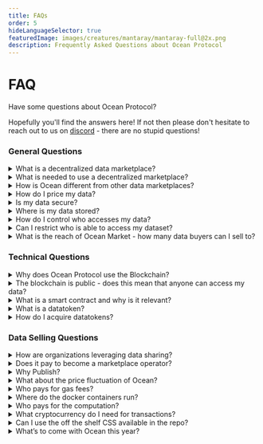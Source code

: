 ```yaml
---
title: FAQs
order: 5
hideLanguageSelector: true
featuredImage: images/creatures/mantaray/mantaray-full@2x.png
description: Frequently Asked Questions about Ocean Protocol
---
```


# FAQ

Have some questions about Ocean Protocol?

Hopefully you'll find the answers here! If not then please don't hesitate to reach out to us on [discord](https://discord.gg/TnXjkR5) - there are no stupid questions!

### General Questions

<details>

<summary>What is a decentralized data marketplace?</summary>

A data marketplace allows providers to publish data and buyers to consume data. Unlike centralized data marketplaces, decentralized ones give users more control over their data, algorithms and analytics by minimizing custodianship and providing transparent and immutable records of every transaction. With features such as Compute-to-Data (C2D), data and algorithms can be ingested into secure Docker containers where escapes avoided, protecting both the data and algorithms.

</details>

<details>

<summary>What is needed to use a decentralized marketplace?</summary>

Users access decentralized marketplaces via Metamask. Metamask is an applet interface that manages unique IDs, generated and controlled fully by the user. These unique IDs (aka Ethereum address) are used to store digital assets such as cryptocurrency, datatokens, NFTs and other web3 native assets.

A Metamask wallet can easily be set up as a browser extension by going to your browser’s web store for extensions and search for “MetaMask”. For additional help setting up your MetaMask wallet, watch our short tutorial video and review these instructions on Ocean’s documentation page.

Once a user has Metamask installed and an Ethereum address, they can register, consume or stake on datasets on Ocean Market.

</details>

<details>

<summary>How is Ocean different from other data marketplaces?</summary>

Ocean Protocol is a decentralized data marketplace which gives users complete control of their data. The Ocean Protocol technology is built on smart contracts, decentralized computer scripts with no intermediary that are triggered by the users. The Ocean Market exposes the functionality of the smart contracts in a browser-friendly interface. Data providers and consumers can discover one another and transact in a peer-to-peer manner with the minimal amount of intermediary involvement.

</details>

<details>

<summary>How do I price my data?</summary>

Ocean gives you two different options for pricing your data - fixed price or free. You need to decide what your dataset is worth and how you want to price it. You can change the price but you can’t change the price format (e.g. from fixed to free).

</details>

<details>

<summary>Is my data secure?</summary>

Yes. Ocean Protocol understands that some data is too sensitive to be shared — potentially due to GDPR or other reasons. For these types of datasets, we offer a unique service called compute-to-data. This enables you to monetise the dataset that sits behind a firewall without ever revealing the raw data to the consumer. For example, researchers and data scientists pay to run their algorithms on the data set and the computation is performed behind a firewall; all the researchers or data scientists receive is the results generated by their algorithm.

</details>

<details>

<summary>Where is my data stored?</summary>

Ocean does not provide data storage. Users have the choice to store their data on their own servers, cloud or decentralized storage. Users need only to provide a URL to the dataset, which is then encrypted as a means to protect the access to the dataset.

</details>

<details>

<summary>How do I control who accesses my data?</summary>

Ocean provides tools for access control, fine grained permissions, passlisting and blocklisting addresses. Data and AI services can be shared under the conditions set by the owner of data. There is no central intermediary, which ensures no one can interfere with the transaction and both the publisher and user have transparency.

</details>

<details>

<summary>Can I restrict who is able to access my dataset?</summary>

Yes - Ocean has implemented fine grained permissions. This means that you can create allow and deny lists that restrict access from certain individuals or limit access to particular organizations.

</details>

<details>

<summary>What is the reach of Ocean Market - how many data buyers can I sell to?</summary>

Hundreds of unique datasets are available that are sourced from private individuals, research institutions, commercial enterprises and government. Publishing data on Ocean offers data providers and algorithm owners an exciting new channel to connect with a rapidly growing community of Web3 enthusiasts and data science professionals around the world.

</details>

### Technical Questions

<details>

<summary>Why does Ocean Protocol use the Blockchain?</summary>

For both providers and consumers of data, blockchain is a superior substrate for building applications.Blockchain allows business logic to be instantiated in a network and triggered by the users, without intermediaries. This innovation promises lower transaction costs, higher security, more control, less errors and more transparency & auditability.

</details>

<details>

<summary>The blockchain is public - does this mean that anyone can access my data?</summary>

No one is able to access data via the blockchain without purchasing access (with the datatoken) though the smart contract. Ocean smart contracts encrypt the URL to the dataset before it is published on the blockchain. This means that only the encrypted URL will be queryable in the public blockchain. Ocean technology facilitates data access to the consumer via a proxy (Ocean Provider) and the unencrypted url is never exposed.

</details>

<details>

<summary>What is a smart contract and why is it relevant?</summary>

The blockchain can do more than just store information - it can also run code. A smart contract is an executable script that runs on the blockchain, with no intermediary and is fully transparent and auditable by anyone. In Ocean, smart contracts facilitate access to data and AI if the access conditions set out by the publisher are fulfilled.

</details>

<details>

<summary>What is a datatoken?</summary>

A datatoken is an access token to datasets and services published in the Ocean ecosystem. Datatokens can be purchased via the Ocean Market or on a decentralized crypto exchange. . If a consumer wishes to access a dataset, they must acquire the datatoken and then exchange the datatoken for access to the dataset.

</details>

<details>

<summary>How do I acquire datatokens?</summary>

Datatokens can be acquired and traded in Ocean Market. There are several ways to acquire data tokens. Data publishers can acquire datatokens by publishing datasets and then receiving the generated datatokens.

Consumers can click "buy" on an asset in Ocean Market to buy and redeem a datatoken in exchange for access to a dataset.

Datatokens can also be sent from anyone who holds a datatoken for a particular asset.

</details>

### Data Selling Questions

<details>

<summary>How are organizations leveraging data sharing?</summary>

For the most part organizations are leveraging data sharing to benefit from data monetization, however increasingly organizations are also sharing data in order to boost their progress on sustainability goals. For example, data aggregated from vehicles can not only bring new revenue streams to automotive firms but can also be used to battle pollution.

</details>

<details>

<summary>Does it pay to become a marketplace operator?</summary>

Yes. Marketplace operators benefit from earning commission on marketplace transactions related to data consumption. Ocean Market is primarily focussed on monetising data however it is also designed to handle the sale of any digital asset or service. As a result the total addressable market goes way beyond revenues from just selling data. Operating costs for an Ocean-powered marketplace are moderate and the base code is open source and available free of charge under the Apache 2 license.

</details>

<details>

<summary>Why Publish?</summary>

Publishing data, algorithms and other digital assets and services on an Ocean-powered marketplace offers numerous opportunities to earn on the future revenue streams connected to that data as well as build lucrative ecosystem that add value to the published asset. It also allows for the discovery and insights into new use cases and applications of the published asset.

</details>

<details>

<summary>What about the price fluctuation of Ocean?</summary>

Price fluctuation is mitigated through the use of the Ocean backed stable coin H2O.

</details>

<details>

<summary>Who pays for gas fees?</summary>

Gas fees for marketplace transactions are paid by the user initiating the transaction (for publishing, consuming, etc).

</details>

<details>

<summary>Where do the docker containers run?</summary>

Dockers containers can run anywhere. Ocean Market use a docker run by the Ocean Protocol Foundation OPF); limit: 1 CPU limit / 60 seconds max. NOTE: This means OPF technically has access to data. In the case of a forked Ocean-powered marketplace the owner of marketplace must set up computation environment. If individual users of the marketplace are concerned with security they should be prepared to host both the data and provide compute-to-data services on premise.

</details>

<details>

<summary>Who pays for the computation?</summary>

The marketplace owner.

</details>

<details>

<summary>What cryptocurrency do I need for transactions?</summary>

The type if cryptocurrencies needed for transactions on the marketplace depends on which network(s) the marketplace is running (Ethereum, Polygon, EWT, BSC, Moonriver, etc.). Regardless of network, users will need to have Ocean tokens as well as the corresponding network token, which is used to pay for gas.

</details>

<details>

<summary>Can I use the off the shelf CSS available in the repo?</summary>

Marketplace name, logo and typeface must be changed by the client. Slight modification would be enough for compliance. For more information consult the READ ME file on GitHub. https://github.com/oceanprotocol/market#-forking

</details>

<details>

<summary>What’s to come with Ocean this year?</summary>

Checkout our [roadmap](https://oceanprotocol.com/technology/roadmap) to see what's we are currently working on. If you are interested in tracking our progress towards these goals then take a look at our [github](https://github.com/oceanprotocol/).

</details>
